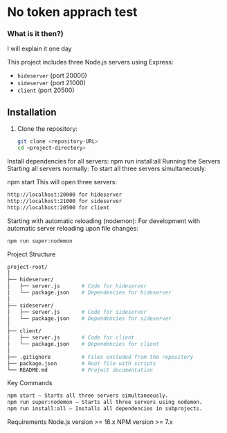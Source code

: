 # No token apprach test

### What is it then?)
I will explain it one day

This project includes three Node.js servers using Express:
- `hideserver` (port 20000)
- `sideserver` (port 21000)
- `client` (port 20500)

## Installation

1. Clone the repository:
   ```bash
   git clone <repository-URL>
   cd <project-directory>
Install dependencies for all servers:
npm run install:all
Running the Servers
Starting all servers normally:
To start all three servers simultaneously:

npm start
This will open three servers:

```bash 
http://localhost:20000 for hideserver
http://localhost:21000 for sideserver
http://localhost:20500 for client
```
Starting with automatic reloading (nodemon):
For development with automatic server reloading upon file changes:
```bash 
npm run super:nodemon
```

Project Structure
```bash
project-root/
│
├── hideserver/
│   ├── server.js       # Code for hideserver
│   └── package.json    # Dependencies for hideserver
│
├── sideserver/
│   ├── server.js       # Code for sideserver
│   └── package.json    # Dependencies for sideserver
│
├── client/
│   ├── server.js       # Code for client
│   └── package.json    # Dependencies for client
│
├── .gitignore          # Files excluded from the repository
├── package.json        # Root file with scripts
└── README.md           # Project documentation
```
Key Commands
```bash
npm start — Starts all three servers simultaneously.
npm run super:nodemon — Starts all three servers using nodemon.
npm run install:all — Installs all dependencies in subprojects.
```
Requirements
Node.js version >= 16.x
NPM version >= 7.x